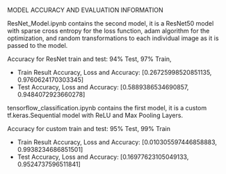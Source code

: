 MODEL ACCURACY AND EVALUATION INFORMATION 


ResNet_Model.ipynb contains the second model, it is a ResNet50 model with sparse cross entropy for the loss function, adam algorithm for the optimization, and random transformations to each individual image as it is passed to the model. 

Accuracy for ResNet train and test: 94% Test, 97% Train,

- Train Result Accuracy, Loss and Accuracy: [0.26725998520851135, 0.9760624170303345]
- Test Accuracy, Loss and Accuracy: [0.5889386534690857, 0.9484072923660278]

tensorflow_classification.ipynb contains the first model, it is a custom tf.keras.Sequential model with ReLU and Max Pooling Layers.

Accuracy for custom train and test: 95% Test, 99% Train

- Train Result Accuracy, Loss and Accuracy: [0.010305597446858883, 0.9938234686851501]
- Test Accuracy, Loss and Accuracy: [0.16977623105049133, 0.9524737596511841]

